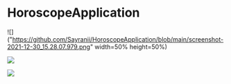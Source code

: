 # HoroscopeApplication



![]("https://github.com/Sayranii/HoroscopeApplication/blob/main/screenshot-2021-12-30_15.28.07.979.png" width=50% height=50%)


![](https://github.com/Sayranii/HoroscopeApplication/blob/main/screenshot-2021-12-30_15.28.15.557.png?raw=true)


![](https://github.com/Sayranii/HoroscopeApplication/blob/main/screenshot-2021-12-30_15.28.31.325.png?raw=true)
